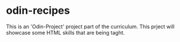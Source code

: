 # odin-recipes
This is an 'Odin-Project' project part of the curriculum. This prject will showcase some HTML skills that are being taght.